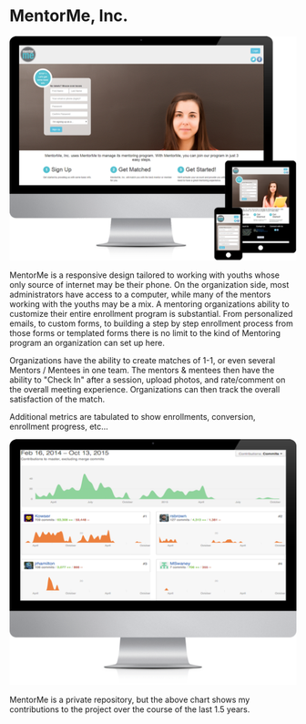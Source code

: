 MentorMe, Inc.
====================

![alt text](https://github.com/Kowser/Overview/blob/master/images/screenshots-mm.png "MentorMe, Inc. screenshots")

MentorMe is a responsive design tailored to working with youths whose only source of internet may be their phone. On the organization side, most administrators have access to a computer, while many of the mentors working with the youths may be a mix. A mentoring organizations ability to customize their entire enrollment program is substantial. From personalized emails, to custom forms, to building a step by step enrollment process from those forms or templated forms there is no limit to the kind of Mentoring program an organization can set up here.

Organizations have the ability to create matches of 1-1, or even several Mentors / Mentees in one team. The mentors & mentees then have the ability to "Check In" after a session, upload photos, and rate/comment on the overall meeting experience. Organizations can then track the overall satisfaction of the match.

Additional metrics are tabulated to show enrollments, conversion, enrollment progress, etc...

![alt text](https://github.com/Kowser/Overview/blob/master/images/contributions-mm.png "MentorMe, Inc. contributions chart")

MentorMe is a private repository, but the above chart shows my contributions to the project over the course of the last 1.5 years.
